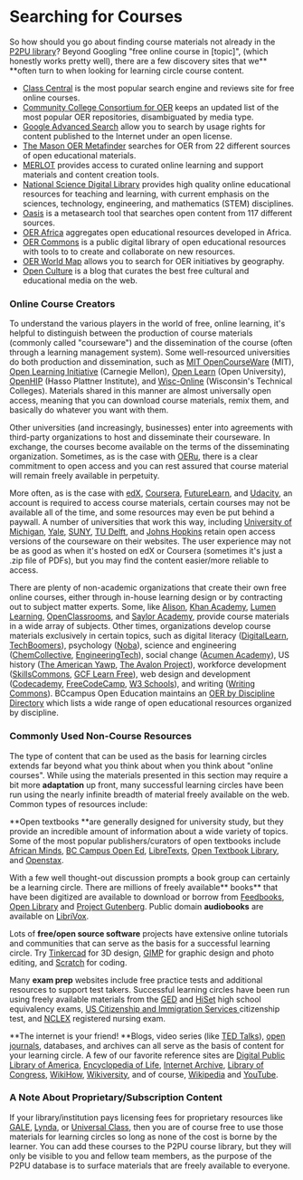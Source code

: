 # Searching for Courses

So how should you go about finding course materials not already in the [P2PU library](https://www.p2pu.org/en/courses/)? Beyond Googling "free online course in \[topic]", (which honestly works pretty well), there are a few discovery sites that we** **often turn to when looking for learning circle course content.&#x20;

* [Class Central](https://www.class-central.com) is the most popular search engine and reviews site for free online courses.
* [Community College Consortium for OER](https://www.cccoer.org/learn/find-oer/) keeps an updated list of the most popular OER repositories, disambiguated by media type.
* [Google Advanced Search](http://www.google.com/advanced\_search) allow you to search by usage rights for content published to the Internet under an open license.&#x20;
* [The Mason OER Metafinder](https://oer.deepwebaccess.com/oer/) searches for OER from 22 different sources of open educational materials.
* [MERLOT](https://www.merlot.org/merlot/) provides access to curated online learning and support materials and content creation tools.
* [National Science Digital Library](https://nsdl.oercommons.org) provides high quality online educational resources for teaching and learning, with current emphasis on the sciences, technology, engineering, and mathematics (STEM) disciplines.
* [Oasis](https://oasis.geneseo.edu) is a metasearch tool that searches open content from 117 different sources.
* [OER Africa](https://www.oerafrica.org) aggregates open educational resources developed in Africa.&#x20;
* [OER Commons](https://www.oercommons.org) is a public digital library of open educational resources with tools to to create and collaborate on new resources.&#x20;
* [OER World Map](https://oerworldmap.org) allows you to search for OER initiatives by geography.
* [Open Culture](http://www.openculture.com/freeonlinecourses) is a blog that curates the best free cultural and educational media on the web.

### ​Online Course Creators

To understand the various players in the world of free, online learning, it's helpful to distinguish between the production of course materials (commonly called "courseware") and the dissemination of the course (often through a learning management system). Some well-resourced universities do both production and dissemination, such as [MIT OpenCourseWare](https://ocw.mit.edu/index.htm) (MIT), [Open Learning Initiative](https://oli.cmu.edu) (Carnegie Mellon), [Open Learn](https://www.open.edu/openlearn/) (Open University), [OpenHIP](https://open.hpi.de) (Hasso Plattner Institute), and [Wisc-Online](https://www.wisc-online.com) (Wisconsin's Technical Colleges). Materials shared in this manner are almost universally open access, meaning that you can download course materials, remix them, and basically do whatever you want with them.&#x20;

Other universities (and increasingly, businesses) enter into agreements with third-party organizations to host and disseminate their courseware. In exchange, the courses become available on the terms of the disseminating organization. Sometimes, as is the case with [OERu](https://oeru.org), there is a clear commitment to open access and you can rest assured that course material will remain freely available in perpetuity.&#x20;

More often, as is the case with [edX](https://www.edx.org), [Coursera](https://www.coursera.org), [FutureLearn](https://www.futurelearn.com), and [Udacity](https://www.udacity.com), an account is required to access course materials, certain courses may not be available all of the time, and some resources may even be put behind a paywall.  A number of universities that work this way, including [University of Michigan](https://open.umich.edu), [Yale](https://oyc.yale.edu), [SUNY](https://oer.suny.edu), [TU Delft](https://ocw.tudelft.nl), and [Johns Hopkins](https://ocw.jhsph.edu) retain open access versions of the courseware on their websites. The user experience may not be as good as when it's hosted on edX or Coursera (sometimes it's just a .zip file of PDFs), but you may find the content easier/more reliable to access.

There are plenty of non-academic organizations that create their own free online courses, either through in-house learning design or by contracting out to subject matter experts. Some, like [Alison](https://alison.com/courses), [Khan Academy](https://www.khanacademy.org), [Lumen Learning](https://lumenlearning.com/courses/), [OpenClassrooms](https://openclassrooms.com), and [Saylor Academy](https://www.saylor.org), provide course materials in a wide array of subjects. Other times, organizations develop course materials exclusively in certain topics, such as digital literacy ([DigitalLearn](https://digitallearn.org), [TechBoomers](https://techboomers.com)), psychology ([Noba](https://nobaproject.com)), science and engineering ([ChemCollective](http://www.chemcollective.org), [EngineeringTech](http://engineertech.org)), social change ([Acumen Academy](https://www.plusacumen.org)), US history ([The American Yawp](http://www.americanyawp.com), [The Avalon Project](https://avalon.law.yale.edu/subject\_menus/major.asp)), workforce development ([SkillsCommons](https://www.skillscommons.org), [GCF Learn Free](https://edu.gcfglobal.org/en/)), web design and development ([Codecademy](https://www.codecademy.com), [FreeCodeCamp](https://www.freecodecamp.org), [W3 Schools](https://www.w3schools.com)), and writing ([Writing Commons](https://writingcommons.org)). BCcampus Open Education maintains an [OER by Discipline Directory](https://opentextbc.ca/oerdiscipline/) which lists a wide range of open educational resources organized by discipline.

### **Commonly Used Non-Course Resources**

The type of content that can be used as the basis for learning circles extends far beyond what you think about when you think about "online courses". While using the materials presented in this section may require a bit more **adaptation** up front, many successful learning circles have been run using the nearly infinite breadth of material freely available on the web. Common types of resources include:

**Open textbooks **are generally designed for university study, but they provide an incredible amount of information about a wide variety of topics. Some of the most popular publishers/curators of open textbooks include [African Minds](http://www.africanminds.co.za), [BC Campus Open Ed](https://open.bccampus.ca), [LibreTexts](https://libretexts.org), [Open Textbook Library](https://open.umn.edu/opentextbooks/), and [Openstax](https://openstax.org).

With a few well thought-out discussion prompts a book group can certainly be a learning circle. There are millions of freely available** books** that have been digitized are available to download or borrow from [Feedbooks](http://www.feedbooks.com/publicdomain), [Open Library](https://openlibrary.org) and [Project Gutenberg](https://www.gutenberg.org). Public domain **audiobooks** are available on [LibriVox](https://librivox.org).&#x20;

Lots of **free/open source software** projects have extensive online tutorials and communities that can serve as the basis for a successful learning circle. Try [Tinkercad](https://www.tinkercad.com) for 3D design, [GIMP](https://www.gimp.org) for graphic design and photo editing, and [Scratch](https://scratch.mit.edu) for coding.

Many **exam prep** websites include free practice tests and additional resources to support test takers. Successful learning circles have been run using freely available materials from the [GED](https://ged.com/study/free\_online\_ged\_test/) and [HiSet](https://hiset.ets.org/resources/prep/) high school equivalency exams, [US Citizenship and Immigration Services ](https://www.uscis.gov/citizenship)citizenship test, and [NCLEX](https://www.ncsbn.org/nclex-practice-exam.htm) registered nursing exam.

**The internet is your friend! **Blogs, video series (like [TED Talks](https://www.ted.com)), [open journals](https://www.cccoer.org/learn/find-oer/open-journals/), databases, and archives can all serve as the basis of content for your learning circle. A few of our favorite reference sites are [Digital Public Library of America](https://dp.la), [Encyclopedia of Life](https://eol.org), [Internet Archive](https://archive.org), [Library of Congress](https://www.loc.gov/free-to-use/), [WikiHow](https://www.wikihow.com/Main-Page), [Wikiversity](https://en.wikiversity.org/wiki/Wikiversity:Main\_Page), and of course, [Wikipedia](https://en.wikipedia.org/wiki/Main\_Page) and [YouTube](https://www.youtube.com).

### **A Note About Proprietary/Subscription Content**

If your library/institution pays licensing fees for proprietary resources like [GALE](https://www.gale.com/c/gale-courses), [Lynda](https://www.lynda.com), or [Universal Class](https://library.universalclass.com/index.htm), then you are of course free to use those materials for learning circles so long as none of the cost is borne by the learner. You can add these courses to the P2PU course library, but they will only be visible to you and fellow team members, as the purpose of the P2PU database is to surface materials that are freely available to everyone.





